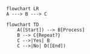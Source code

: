 ```mermaid
flowchart LR
A ---> B ---> C
```
```mermaid
flowchart TD
    A([Start]) --> B[Process]
    B --> C{Repeat?}
    C -->|Yes| B
    C -->|No| D([End])
```
